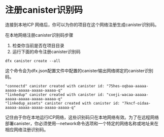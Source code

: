 # 注册canister识别码

连接到本地ICP 网络后，你可以为你的项目在这个网络注册生成canister识别码。

在本地网络注册canister识别码步骤

1. 检查你当前是否在项目目录
2. 运行下面的命令注册canister识别码

```text
dfx canister create --all
```

这个命令会为dfx.json配置文件中配置的canister输出网络绑定的canister识别码。

```text
"connectd" canister created with canister id: "75hes-oqbaa-aaaaa-aaaaa-aaaaa-aaaaa-aaaaa-q"
"linkedup" canister created with canister id: "cxeji-wacaa-aaaaa-aaaaa-aaaaa-aaaaa-aaaaa-q"
"linkedup_assets" canister created with canister id: "7kncf-oidaa-aaaaa-aaaaa-aaaaa-aaaaa-aaaaa-q"
```

记住由于你在本地运行ICP网络，这些识别码只在本地网络有效。为了在远程网络部署canister，你必须使用--network命令选项和一个特定的网络名称或地址来在相应网络注册识别码。

